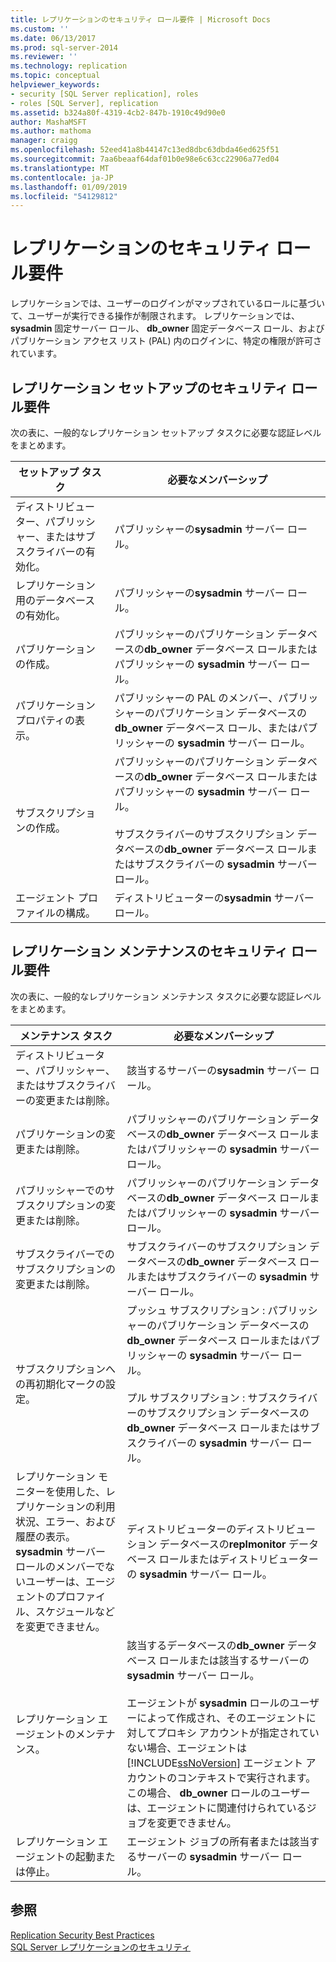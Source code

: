 ```yaml
---
title: レプリケーションのセキュリティ ロール要件 | Microsoft Docs
ms.custom: ''
ms.date: 06/13/2017
ms.prod: sql-server-2014
ms.reviewer: ''
ms.technology: replication
ms.topic: conceptual
helpviewer_keywords:
- security [SQL Server replication], roles
- roles [SQL Server], replication
ms.assetid: b324a80f-4319-4cb2-847b-1910c49d90e0
author: MashaMSFT
ms.author: mathoma
manager: craigg
ms.openlocfilehash: 52eed41a8b44147c13ed8dbc63dbda46ed625f51
ms.sourcegitcommit: 7aa6beaaf64daf01b0e98e6c63cc22906a77ed04
ms.translationtype: MT
ms.contentlocale: ja-JP
ms.lasthandoff: 01/09/2019
ms.locfileid: "54129812"
---
```

# <a name="security-role-requirements-for-replication"></a>レプリケーションのセキュリティ ロール要件
  レプリケーションでは、ユーザーのログインがマップされているロールに基づいて、ユーザーが実行できる操作が制限されます。 レプリケーションでは、 **sysadmin** 固定サーバー ロール、 **db_owner** 固定データベース ロール、およびパブリケーション アクセス リスト (PAL) 内のログインに、特定の権限が許可されています。  
  
## <a name="security-role-requirements-for-replication-setup"></a>レプリケーション セットアップのセキュリティ ロール要件  
 次の表に、一般的なレプリケーション セットアップ タスクに必要な認証レベルをまとめます。  
  
|セットアップ タスク|必要なメンバーシップ|  
|----------------|----------------------------|  
|ディストリビューター、パブリッシャー、またはサブスクライバーの有効化。|パブリッシャーの**sysadmin** サーバー ロール。|  
|レプリケーション用のデータベースの有効化。|パブリッシャーの**sysadmin** サーバー ロール。|  
|パブリケーションの作成。|パブリッシャーのパブリケーション データベースの**db_owner** データベース ロールまたはパブリッシャーの **sysadmin** サーバー ロール。|  
|パブリケーション プロパティの表示。|パブリッシャーの PAL のメンバー、パブリッシャーのパブリケーション データベースの **db_owner** データベース ロール、またはパブリッシャーの **sysadmin** サーバー ロール。|  
|サブスクリプションの作成。|パブリッシャーのパブリケーション データベースの**db_owner** データベース ロールまたはパブリッシャーの **sysadmin** サーバー ロール。<br /><br /> サブスクライバーのサブスクリプション データベースの**db_owner** データベース ロールまたはサブスクライバーの **sysadmin** サーバー ロール。|  
|エージェント プロファイルの構成。|ディストリビューターの**sysadmin** サーバー ロール。|  
  
## <a name="security-role-requirements-for-replication-maintenance"></a>レプリケーション メンテナンスのセキュリティ ロール要件  
 次の表に、一般的なレプリケーション メンテナンス タスクに必要な認証レベルをまとめます。  
  
|メンテナンス タスク|必要なメンバーシップ|  
|----------------------|----------------------------|  
|ディストリビューター、パブリッシャー、またはサブスクライバーの変更または削除。|該当するサーバーの**sysadmin** サーバー ロール。|  
|パブリケーションの変更または削除。|パブリッシャーのパブリケーション データベースの**db_owner** データベース ロールまたはパブリッシャーの **sysadmin** サーバー ロール。|  
|パブリッシャーでのサブスクリプションの変更または削除。|パブリッシャーのパブリケーション データベースの**db_owner** データベース ロールまたはパブリッシャーの **sysadmin** サーバー ロール。|  
|サブスクライバーでのサブスクリプションの変更または削除。|サブスクライバーのサブスクリプション データベースの**db_owner** データベース ロールまたはサブスクライバーの **sysadmin** サーバー ロール。|  
|サブスクリプションへの再初期化マークの設定。|プッシュ サブスクリプション : パブリッシャーのパブリケーション データベースの **db_owner** データベース ロールまたはパブリッシャーの **sysadmin** サーバー ロール。<br /><br /> プル サブスクリプション : サブスクライバーのサブスクリプション データベースの **db_owner** データベース ロールまたはサブスクライバーの **sysadmin** サーバー ロール。|  
|レプリケーション モニターを使用した、レプリケーションの利用状況、エラー、および履歴の表示。 **sysadmin** サーバー ロールのメンバーでないユーザーは、エージェントのプロファイル、スケジュールなどを変更できません。|ディストリビューターのディストリビューション データベースの**replmonitor** データベース ロールまたはディストリビューターの **sysadmin** サーバー ロール。|  
|レプリケーション エージェントのメンテナンス。|該当するデータベースの**db_owner** データベース ロールまたは該当するサーバーの **sysadmin** サーバー ロール。<br /><br /> エージェントが **sysadmin** ロールのユーザーによって作成され、そのエージェントに対してプロキシ アカウントが指定されていない場合、エージェントは [!INCLUDE[ssNoVersion](../../../includes/ssnoversion-md.md)] エージェント アカウントのコンテキストで実行されます。 この場合、 **db_owner** ロールのユーザーは、エージェントに関連付けられているジョブを変更できません。|  
|レプリケーション エージェントの起動または停止。|エージェント ジョブの所有者または該当するサーバーの **sysadmin** サーバー ロール。|  
  
## <a name="see-also"></a>参照  
 [Replication Security Best Practices](replication-security-best-practices.md)   
 [SQL Server レプリケーションのセキュリティ](view-and-modify-replication-security-settings.md)  
  
  
